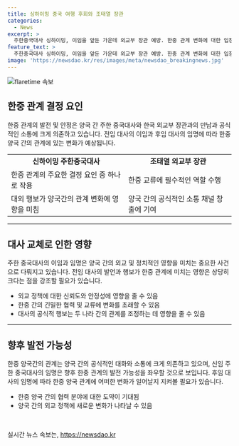 ```yaml
---
title: 싱하이밍 중국 여행 후회와 조태열 장관
categories:
  - News
excerpt: >
  주한중국대사 싱하이밍, 이임을 앞둔 가운데 외교부 장관 예방. 한중 관계 변화에 대한 입장은 피하고, 양국 관계 발전 위해 노력이란 발언. 자신의 업적은 언급하지 않았으나, 한국 정부와의 협조에 감사 표시. 20년간 남북 관련 업무를 담당한 전문가로서의 평가도 언급됐으나, 후임은 중국 정부 결정 사항으로 외교부는 언급을 피했다. 후임이 결정되지 않은 채 한국에 남는 경우는 드물지만, 싱 대사의 귀국 후 팡쿤 주한중국대사관 공사가 대사대리로 대리될 전망.
feature_text: >
  주한중국대사 싱하이밍, 이임을 앞둔 가운데 외교부 장관 예방. 한중 관계 변화에 대한 입장은 피하고, 양국 관계 발전 위해 노력이란 발언. 자신의 업적은 언급하지 않았으나, 한국 정부와의 협조에 감사 표시. 20년간 남북 관련 업무를 담당한 전문가로서의 평가도 언급됐으나, 후임은 중국 정부 결정 사항으로 외교부는 언급을 피했다. 후임이 결정되지 않은 채 한국에 남는 경우는 드물지만, 싱 대사의 귀국 후 팡쿤 주한중국대사관 공사가 대사대리로 대리될 전망.
image: 'https://newsdao.kr/res/images/meta/newsdao_breakingnews.jpg'
---
```


<p><img src="https://newsdao.kr/res/images/meta/newsdao_breakingnews.jpg" alt="flaretime 속보" /></p>

<h2 data-ke-size="size26">한중 관계 결정 요인</h2>

<p data-ke-size="size16">한중 관계의 발전 및 안정은 양국 간 주한 중국대사와 한국 외교부 장관과의 만남과 공식적인 소통에 크게 의존하고 있습니다. 전임 대사의 이임과 후임 대사의 임명에 따라 한중 양국 간의 관계에 있는 변화가 예상됩니다.</p>

<table>
    <tr>
        <td style="text-align: center; height: 17px;"><b>신하이밍 주한중국대사</b></td>
        <td style="text-align: center; height: 17px;"><b>조태열 외교부 장관</b></td>
    </tr>
    <tr>
        <td>한중 관계의 주요한 결정 요인 중 하나로 작용</td>
        <td>한중 교류에 필수적인 역할 수행</td>
    </tr>
    <tr>
        <td>대외 행보가 양국간의 관계 변화에 영향을 미침</td>
        <td>양국 간의 공식적인 소통 채널 창출에 기여</td>
    </tr>
</table>

<hr>

<h2 data-ke-size="size26">대사 교체로 인한 영향</h2>

<p data-ke-size="size16">주한 중국대사의 이임과 임명은 양국 간의 외교 및 정치적인 영향을 미치는 중요한 사건으로 다뤄지고 있습니다. 전임 대사의 발언과 행보가 한중 관계에 미치는 영향은 상당히 크다는 점을 강조할 필요가 있습니다.</p>

<ul>
    <li>외교 정책에 대한 신뢰도와 안정성에 영향을 줄 수 있음</li>
    <li>한중 간의 긴밀한 협력 및 교류에 변화를 초래할 수 있음</li>
    <li>대사의 공식적 행보는 두 나라 간의 관계를 조정하는 데 영향을 줄 수 있음</li>
</ul>

<hr>

<h2 data-ke-size="size26">향후 발전 가능성</h2>

<p data-ke-size="size16">한중 양국간의 관계는 양국 간의 공식적인 대화와 소통에 크게 의존하고 있으며, 신임 주한 중국대사의 임명은 향후 한중 관계의 발전 가능성을 좌우할 것으로 보입니다. 후임 대사의 임명에 따라 한중 양국 관계에 어떠한 변화가 일어날지 지켜볼 필요가 있습니다.</p>

<ul>
    <li>한중 양국 간의 협력 분야에 대한 도약이 기대됨</li>
    <li>양국 간의 외교 정책에 새로운 변화가 나타날 수 있음</li>
</ul>

<p data-ke-size="size16">&nbsp;</p>
실시간 뉴스 속보는, <a href="https://newsdao.kr" rel="dofollow">https://newsdao.kr</a>


